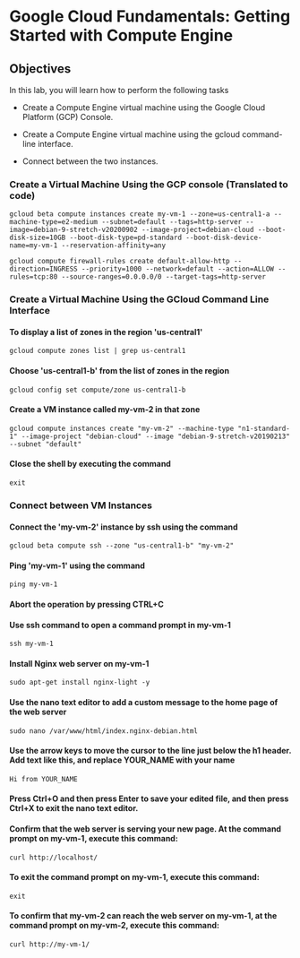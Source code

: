 # Google Cloud Fundamentals: Getting Started with Compute Engine

## Objectives

 In this lab, you will learn how to perform the following tasks

 - Create a Compute Engine virtual machine using the Google Cloud Platform (GCP) Console.

 - Create a Compute Engine virtual machine using the gcloud command-line interface.

 - Connect between the two instances.


### Create a Virtual Machine Using the GCP console (Translated to code)

	gcloud beta compute instances create my-vm-1 --zone=us-central1-a --machine-type=e2-medium --subnet=default --tags=http-server --image=debian-9-stretch-v20200902 --image-project=debian-cloud --boot-disk-size=10GB --boot-disk-type=pd-standard --boot-disk-device-name=my-vm-1 --reservation-affinity=any

	gcloud compute firewall-rules create default-allow-http --direction=INGRESS --priority=1000 --network=default --action=ALLOW --rules=tcp:80 --source-ranges=0.0.0.0/0 --target-tags=http-server

### Create a Virtual Machine Using the GCloud Command Line Interface

#### To display a list of zones in the region 'us-central1'
	
	gcloud compute zones list | grep us-central1
	
	
#### Choose 'us-central1-b' from the list of zones in the region
	
	gcloud config set compute/zone us-central1-b
	
	
#### Create a VM instance called my-vm-2 in that zone

	gcloud compute instances create "my-vm-2" --machine-type "n1-standard-1" --image-project "debian-cloud" --image "debian-9-stretch-v20190213" --subnet "default"

	
#### Close the shell by executing the command
	
	exit

### Connect between VM Instances

#### Connect the 'my-vm-2' instance by ssh using the command

	gcloud beta compute ssh --zone "us-central1-b" "my-vm-2" 
	
#### Ping 'my-vm-1' using the command
	
	ping my-vm-1
	
#### Abort the operation by pressing CTRL+C

#### Use ssh command to open a command prompt in my-vm-1

	ssh my-vm-1
	
#### Install Nginx web server on my-vm-1

	sudo apt-get install nginx-light -y
	
#### Use the nano text editor to add a custom message to the home page of the web server

	sudo nano /var/www/html/index.nginx-debian.html
	
#### Use the arrow keys to move the cursor to the line just below the h1 header. Add text like this, and replace YOUR_NAME with your name

	Hi from YOUR_NAME
	
#### Press Ctrl+O and then press Enter to save your edited file, and then press Ctrl+X to exit the nano text editor.

#### Confirm that the web server is serving your new page. At the command prompt on my-vm-1, execute this command:

	curl http://localhost/
	
#### To exit the command prompt on my-vm-1, execute this command:

	exit
	
#### To confirm that my-vm-2 can reach the web server on my-vm-1, at the command prompt on my-vm-2, execute this command:

	curl http://my-vm-1/
	

